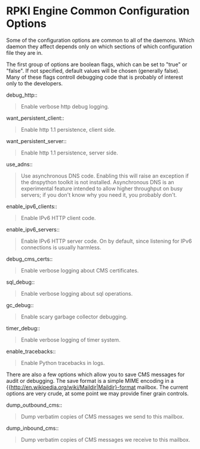 # RPKI Engine Common Configuration Options

Some of the configuration options are common to all of the daemons. Which
daemon they affect depends only on which sections of which configuration file
they are in.

The first group of options are boolean flags, which can be set to "true" or
"false". If not specified, default values will be chosen (generally false).
Many of these flags controll debugging code that is probably of interest only
to the developers.

debug_http::

> Enable verbose http debug logging.

want_persistent_client::

> Enable http 1.1 persistence, client side.

want_persistent_server::

> Enable http 1.1 persistence, server side.

use_adns::

> Use asynchronous DNS code. Enabling this will raise an exception if the
dnspython toolkit is not installed. Asynchronous DNS is an experimental
feature intended to allow higher throughput on busy servers; if you don't know
why you need it, you probably don't.

enable_ipv6_clients::

> Enable IPv6 HTTP client code.

enable_ipv6_servers::

> Enable IPv6 HTTP server code. On by default, since listening for IPv6
connections is usually harmless.

debug_cms_certs::

> Enable verbose logging about CMS certificates.

sql_debug::

> Enable verbose logging about sql operations.

gc_debug::

> Enable scary garbage collector debugging.

timer_debug::

> Enable verbose logging of timer system.

enable_tracebacks::

> Enable Python tracebacks in logs.

There are also a few options which allow you to save CMS messages for audit or
debugging. The save format is a simple MIME encoding in a
{{<http://en.wikipedia.org/wiki/Maildir|Maildir}-format> mailbox. The current
options are very crude, at some point we may provide finer grain controls.

dump_outbound_cms::

> Dump verbatim copies of CMS messages we send to this mailbox.

dump_inbound_cms::

> Dump verbatim copies of CMS messages we receive to this mailbox.
